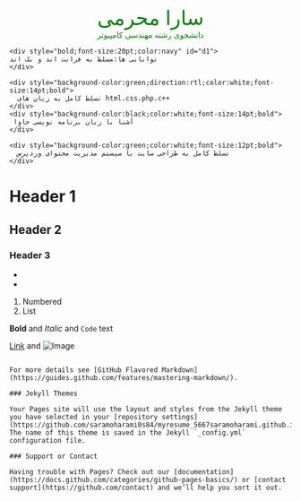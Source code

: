 <html>
  <head>
    <style>
      div{
      text-align:center;
      color:green;
      }
      #d1{
      color:navy;
      }
    </style>
  </head>
  <body>
    <div style="color:green;font-size:27pt;font-family:arial;decoration:i">
      سارا محرمی
    </div>
    <div>
      دانشجوی رشته مهندسی کامپیوتر
    </div>
    
    <div style="bold;font-size:20pt;color:navy" id="d1">
    توانایی ها:مسلط به فرانت اند و بک اند
    </div>
   
    <div style="background-color:green;direction:rtl;color:white;font-size:14pt;bold">
      تسلط کامل به زبان های html،css،php،c++
    </div>
    <div style="background-color:black;color:white;font-size:14pt;bold">
     آشنا با زبان برنامه نویسی جاوا
    </div>
    
    <div style="background-color:green;color:white;font-size:12pt;bold">
      تسلط کامل به طراحی سایت با سیستم مدیریت محتوای وردپرس
    </div>
   
  </body>
</html>

# Header 1
## Header 2
### Header 3

- 
- 
1. Numbered
2. List

**Bold** and _Italic_ and `Code` text

[Link](url) and ![Image](src)
```

For more details see [GitHub Flavored Markdown](https://guides.github.com/features/mastering-markdown/).

### Jekyll Themes

Your Pages site will use the layout and styles from the Jekyll theme you have selected in your [repository settings](https://github.com/saramoharami0s84/myresume_5667saramoharami.github.io/settings). The name of this theme is saved in the Jekyll `_config.yml` configuration file.

### Support or Contact

Having trouble with Pages? Check out our [documentation](https://docs.github.com/categories/github-pages-basics/) or [contact support](https://github.com/contact) and we’ll help you sort it out.
